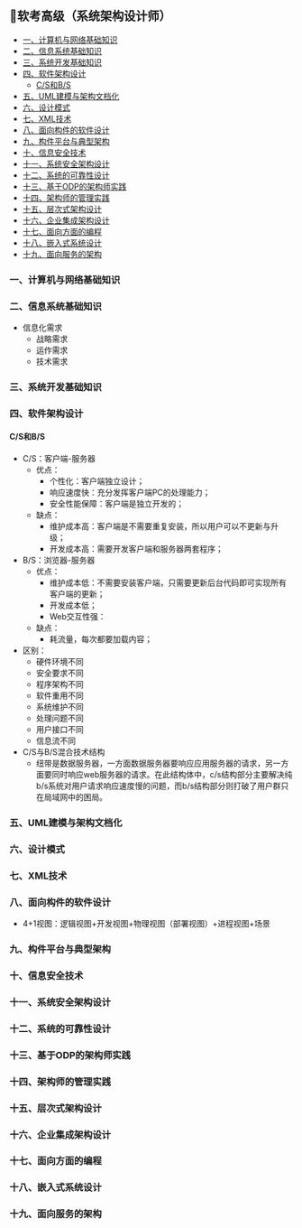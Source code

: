 ## 📃软考高级（系统架构设计师）


* [一、计算机与网络基础知识](#一计算机与网络基础知识)
* [二、信息系统基础知识](#二信息系统基础知识)
* [三、系统开发基础知识](#三系统开发基础知识)
* [四、软件架构设计](#四软件架构设计)
  * [C/S和B/S](#CS和BS)
* [五、UML建模与架构文档化](#五UML建模与架构文档化)
* [六、设计模式](#六设计模式)
* [七、XML技术](#七XML技术)
* [八、面向构件的软件设计](#八面向构件的软件设计)
* [九、构件平台与典型架构](#九构件平台与典型架构)
* [十、信息安全技术](#十信息安全技术)
* [十一、系统安全架构设计](#十一系统安全架构设计)
* [十二、系统的可靠性设计](#十二系统的可靠性设计)
* [十三、基于ODP的架构师实践](#十三基于ODP的架构师实践)
* [十四、架构师的管理实践](#十四架构师的管理实践)
* [十五、层次式架构设计](#十五层次式架构设计)
* [十六、企业集成架构设计](#十六企业集成架构设计)
* [十七、面向方面的编程](#十七面向方面的编程)
* [十八、嵌入式系统设计](#十八嵌入式系统设计)
* [十九、面向服务的架构](#十九面向服务的架构)


### 一、计算机与网络基础知识

### 二、信息系统基础知识
+ 信息化需求
  + 战略需求
  + 运作需求
  + 技术需求

### 三、系统开发基础知识

### 四、软件架构设计
#### C/S和B/S
+ C/S：客户端-服务器
  + 优点：
    + 个性化：客户端独立设计；
    + 响应速度快：充分发挥客户端PC的处理能力；
    + 安全性能保障：客户端是独立开发的；
  + 缺点：
    + 维护成本高：客户端是不需要重复安装，所以用户可以不更新与升级；
    + 开发成本高：需要开发客户端和服务器两套程序；
+ B/S：浏览器-服务器
  + 优点：
    + 维护成本低：不需要安装客户端，只需要更新后台代码即可实现所有客户端的更新；
    + 开发成本低；
    + Web交互性强：
  + 缺点：
    + 耗流量，每次都要加载内容；
+ 区别：
  + 硬件环境不同
  + 安全要求不同
  + 程序架构不同
  + 软件重用不同
  + 系统维护不同
  + 处理问题不同
  + 用户接口不同
  + 信息流不同
+ C/S与B/S混合技术结构
  + 纽带是数据服务器，一方面数据服务器要响应应用服务器的请求，另一方面要同时响应web服务器的请求。在此结构体中，c/s结构部分主要解决纯b/s系统对用户请求响应速度慢的问题，而b/s结构部分则打破了用户群只在局域网中的困局。

### 五、UML建模与架构文档化

### 六、设计模式

### 七、XML技术

### 八、面向构件的软件设计
+ 4+1视图：逻辑视图+开发视图+物理视图（部署视图）+进程视图+场景

### 九、构件平台与典型架构

### 十、信息安全技术

### 十一、系统安全架构设计

### 十二、系统的可靠性设计

### 十三、基于ODP的架构师实践

### 十四、架构师的管理实践

### 十五、层次式架构设计

### 十六、企业集成架构设计

### 十七、面向方面的编程

### 十八、嵌入式系统设计

### 十九、面向服务的架构



